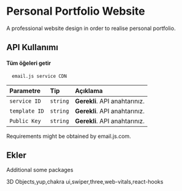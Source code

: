 
# Personal Portfolio Website

A professional website design in order to realise personal portfolio.



## API Kullanımı

#### Tüm öğeleri getir

```http
  email.js service CDN
```

| Parametre | Tip     | Açıklama                |
| :-------- | :------- | :------------------------- |
| `service ID` | `string` | **Gerekli**. API anahtarınız. |
| `template ID` | `string` | **Gerekli**. API anahtarınız. |
| `Public Key` | `string` | **Gerekli**. API anahtarınız. |

Requirements might be obtained by email.js.com.



  
## Ekler

Additional some packages

3D Objects,yup,chakra ui,swiper,three,web-vitals,react-hooks